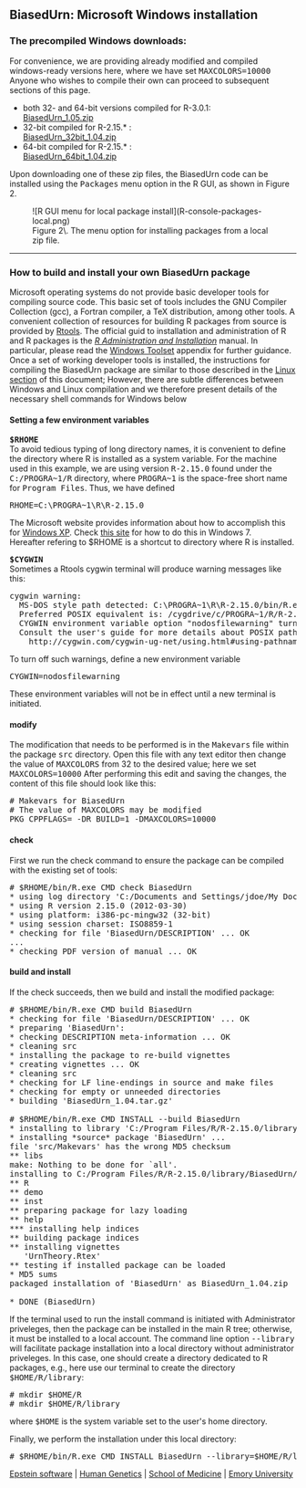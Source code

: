 
## BiasedUrn: Microsoft Windows installation

### The precompiled Windows downloads:

For convenience, we are providing already modified and compiled windows-ready versions here, where we have set <tt>MAXCOLORS=10000</tt> Anyone who wishes to compile their own can proceed to subsequent sections of this page.

*   both 32- and 64-bit versions compiled for R-3.0.1:  
    [BiasedUrn_1.05.zip](BiasedUrn_1.05.zip)
*   32-bit compiled for R-2.15.* :  
    [BiasedUrn_32bit_1.04.zip](i386/BiasedUrn_1.04.zip)
*   64-bit compiled for R-2.15.* :  
    [BiasedUrn_64bit_1.04.zip](x64/BiasedUrn_1.04.zip)

Upon downloading one of these zip files, the BiasedUrn code can be installed using the <tt>Packages</tt> menu option in the R GUI, as shown in Figure 2.

<figure>![R GUI menu for local package install](R-console-packages-local.png)

<figcaption>Figure 2\. The menu option for installing packages from a local zip file.</figcaption>

</figure>

* * *

### How to build and install your own BiasedUrn package

Microsoft operating systems do not provide basic developer tools for compiling source code. This basic set of tools includes the GNU Compiler Collection (gcc), a Fortran compiler, a TeX distribution, among other tools. A convenient collection of resources for building R packages from source is provided by [Rtools](http://cran.r-project.org/bin/windows/Rtools/). The official guid to installation and administration of R and R packages is the _[R Administration and Installation](http://cran.r-project.org/doc/manuals/R-admin.html)_ manual. In particular, please read the [Windows Toolset](http://cran.r-project.org/doc/manuals/R-admin.html#The-Windows-toolset) appendix for further guidance.  
Once a set of working developer tools is installed, the instructions for compiling the BiasedUrn package are similar to those described in the [Linux section](burn-install-linux.html) of this document; However, there are subtle differences between Windows and Linux compilation and we therefore present details of the necessary shell commands for Windows below

#### Setting a few environment variables

**<tt>$RHOME</tt>**  
To avoid tedious typing of long directory names, it is convenient to define the directory where R is installed as a system variable. For the machine used in this example, we are using version <tt>R-2.15.0</tt> found under the <tt>C:/PROGRA~1/R</tt> directory, where <tt>PROGRA~1</tt> is the space-free short name for <tt>Program Files</tt>. Thus, we have defined

<pre>RHOME=C:\PROGRA~1\R\R-2.15.0
</pre>

The Microsoft website provides information about how to accomplish this for [Windows XP](http://support.microsoft.com/kb/310519). Check [this site](http://www.windows7hacker.com/index.php/2010/05/how-to-addedit-environment-variables-in-windows-7/) for how to do this in Windows 7.  
Hereafter refering to $RHOME is a shortcut to directory where R is installed.  

**<tt>$CYGWIN</tt>**  
Sometimes a Rtools cygwin terminal will produce warning messages like this:

<pre>cygwin warning:
  MS-DOS style path detected: C:\PROGRA~1\R\R-2.15.0/bin/R.exe
  Preferred POSIX equivalent is: /cygdrive/c/PROGRA~1/R/R-2.15.0/bin/R.exe
  CYGWIN environment variable option "nodosfilewarning" turns off this warning.
  Consult the user's guide for more details about POSIX paths:
    http://cygwin.com/cygwin-ug-net/using.html#using-pathnames
</pre>

To turn off such warnings, define a new environment variable

<pre>CYGWIN=nodosfilewarning
</pre>

These environment variables will not be in effect until a new terminal is initiated.

#### modify

The modification that needs to be performed is in the <tt>Makevars</tt> file within the package <tt>src</tt> directory. Open this file with any text editor then change the value of <tt>MAXCOLORS</tt> from 32 to the desired value; here we set <tt>MAXCOLORS=10000</tt> After performing this edit and saving the changes, the content of this file should look like this:

<pre># Makevars for BiasedUrn
# The value of MAXCOLORS may be modified
PKG_CPPFLAGS= -DR_BUILD=1 -DMAXCOLORS=10000
</pre>

#### check

First we run the check command to ensure the package can be compiled with the existing set of tools:

<pre># $RHOME/bin/R.exe CMD check BiasedUrn
* using log directory 'C:/Documents and Settings/jdoe/My Documents/projects/R/BiasedUrn.Rcheck'
* using R version 2.15.0 (2012-03-30)
* using platform: i386-pc-mingw32 (32-bit)
* using session charset: ISO8859-1
* checking for file 'BiasedUrn/DESCRIPTION' ... OK
...
* checking PDF version of manual ... OK
</pre>

#### build and install

If the check succeeds, then we build and install the modified package:

<pre># $RHOME/bin/R.exe CMD build BiasedUrn
* checking for file 'BiasedUrn/DESCRIPTION' ... OK
* preparing 'BiasedUrn':
* checking DESCRIPTION meta-information ... OK
* cleaning src
* installing the package to re-build vignettes
* creating vignettes ... OK
* cleaning src
* checking for LF line-endings in source and make files
* checking for empty or unneeded directories
* building 'BiasedUrn_1.04.tar.gz'

# $RHOME/bin/R.exe CMD INSTALL --build BiasedUrn
* installing to library 'C:/Program Files/R/R-2.15.0/library'
* installing *source* package 'BiasedUrn' ...
file 'src/Makevars' has the wrong MD5 checksum
** libs
make: Nothing to be done for `all'.
installing to C:/Program Files/R/R-2.15.0/library/BiasedUrn/libs/i386
** R
** demo
** inst
** preparing package for lazy loading
** help
*** installing help indices
** building package indices
** installing vignettes
   'UrnTheory.Rtex'
** testing if installed package can be loaded
* MD5 sums
packaged installation of 'BiasedUrn' as BiasedUrn_1.04.zip

* DONE (BiasedUrn)
</pre>

If the terminal used to run the install command is initiated with Administrator priveleges, then the package can be installed in the main R tree; otherwise, it must be installed to a local account. The command line option <tt>--library</tt> will facilitate package installation into a local directory without administrator priveleges. In this case, one should create a directory dedicated to R packages, e.g., here use our terminal to create the directory <tt>$HOME/R/library</tt>:

<pre># mkdir $HOME/R
# mkdir $HOME/R/library
</pre>

where <tt>$HOME</tt> is the system variable set to the user's home directory.  

Finally, we perform the installation under this local directory:

<pre># $RHOME/bin/R.exe CMD INSTALL BiasedUrn --library=$HOME/R/library/
</pre>

[Epstein software](http://genetics.emory.edu/labs/epstein/software/index.html) | [Human Genetics](http://genetics.emory.edu/) | [School of Medicine](http://www.med.emory.edu/) | [Emory University](http://www.emory.edu/)
